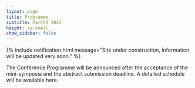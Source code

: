 ```yaml
---
layout: page
title: Programme
subtitle: ParCFD 2025
height: is-small
show_sidebar: false
---
```


{% include notification.html message="Site under construction, information will be updated very soon." %}

The Conference Programme will be announced after the acceptance of the mini-symposia and the abstract submission deadline. A detailed schedule will be available here.